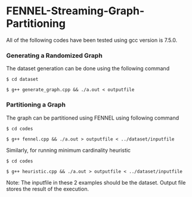 # FENNEL-Streaming-Graph-Partitioning

All of the following codes have been tested using gcc version is 7.5.0.

### Generating a Randomized Graph
The dataset generation can be done using the following command

`$ cd dataset`

`$ g++ generate_graph.cpp && ./a.out < outputfile`

### Partitioning a Graph
The graph can be partitioned using FENNEL using following command

`$ cd codes`

`$ g++ fennel.cpp && ./a.out > outputfile < ../dataset/inputfile`

Similarly, for running minimum cardinality heuristic

`$ cd codes`

`$ g++ heuristic.cpp && ./a.out > outputfile < ../dataset/inputfile`

Note: The inputfile in these 2 examples should be the dataset. Output file stores the result of the execution.